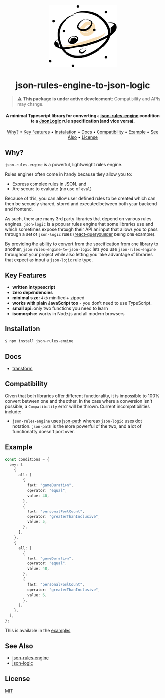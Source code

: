 <h1 align="center">
  <br>
  <a href="https://github.com/alexberriman/json-rules-engine-to-json-logic"><img src="./logo.svg" alt="json-rules-engine-to-json-logic" height="200"></a>
  <br><br>
  json-rules-engine-to-json-logic
  <br>
</h1>

> :warning: **This package is under active development**: Compatibility and APIs may change.

<h4 align="center">A minimal Typescript library for converting a <a href="https://github.com/CacheControl/json-rules-engine" target="_blank">json-rules-engine</a> condition to a <a href="https://github.com/jwadhams/json-logic-js/">JsonLogic</a> rule specification (and vice versa).</h4>

<p align="center">
  <a href="#why">Why?</a> •
  <a href="#key-features">Key Features</a> •
  <a href="#installation">Installation</a> •
  <a href="#docs">Docs</a> •
  <a href="#compatibility">Compatibility</a> •
  <a href="#example">Example</a> •
  <a href="#see-also">See Also</a> •
  <a href="#license">License</a>
</p>

## Why?

`json-rules-engine` is a powerful, lightweight rules engine.

Rules engines often come in handy because they allow you to:

- Express complex rules in JSON, and
- Are secure to evaluate (no use of `eval`)

Because of this, you can allow user defined rules to be created which can then be securely shared, stored and executed between both your backend and frontend.

As such, there are many 3rd party libraries that depend on various rules engines. `json-logic` is a popular rules engine that some libraries use and which sometimes expose through their API an input that allows you to pass through a set of `json-logic` rules (<a href="https://react-querybuilder.js.org/" target="_blank">react-querybuilder</a> being one example).

By providing the ability to convert from the specification from one library to another, `json-rules-engine-to-json-logic` lets you use `json-rules-engine` throughout your project while also letting you take advantage of libraries that expect as input a `json-logic` rule type.

## Key Features

- **written in typescript**
- **zero dependencies**
- **minimal size:** `4kb` minified + zipped
- **works with plain JavaScript too** - you don't need to use TypeScript.
- **small api:** only two functions you need to learn
- **isomorphic:** works in Node.js and all modern browsers

## Installation

```bash
$ npm install json-rules-engine
```

## Docs

- [transform](./docs/transform.md)

## Compatibility

Given that both libraries offer different functionality, it is impossible to 100% convert between one and the other. In the case where a conversion isn't possible, a `Compatibility` error will be thrown. Current incompatibilities include:

- `json-rules-engine` uses [json-path](https://github.com/JSONPath-Plus/JSONPath) whereas `json-logic` uses dot notation. `json-path` is the more powerful of the two, and a lot of functionality doesn't port over.

## Example

```ts
const conditions = {
  any: [
    {
      all: [
        {
          fact: "gameDuration",
          operator: "equal",
          value: 40,
        },
        {
          fact: "personalFoulCount",
          operator: "greaterThanInclusive",
          value: 5,
        },
      ],
    },
    {
      all: [
        {
          fact: "gameDuration",
          operator: "equal",
          value: 48,
        },
        {
          fact: "personalFoulCount",
          operator: "greaterThanInclusive",
          value: 6,
        },
      ],
    },
  ],
};
```

This is available in the [examples](./examples/01-basic-example.ts)

## See Also

- [json-rules-engine](https://github.com/CacheControl/json-rules-engine)
- [json-logic](https://github.com/jwadhams/json-logic-js)

## License

[MIT](https://tldrlegal.com/license/mit-license)
